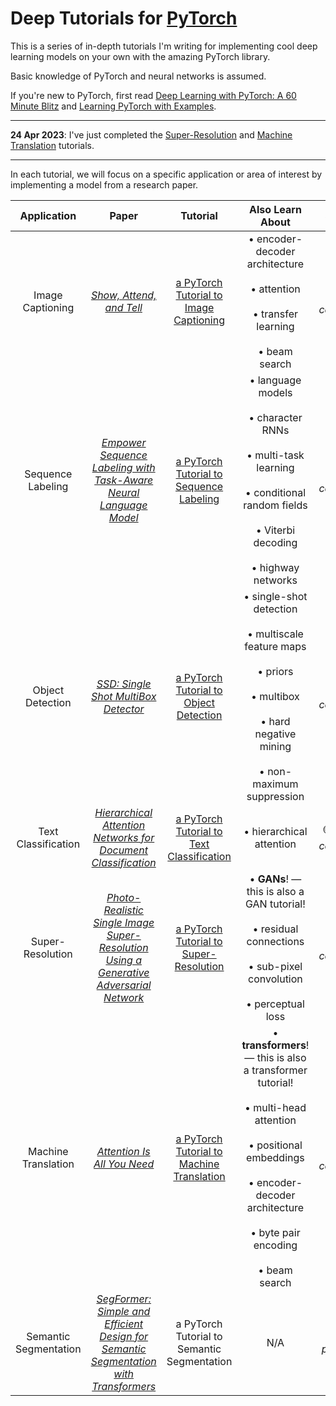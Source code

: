 # Deep Tutorials for [PyTorch](https://pytorch.org)

This is a series of in-depth tutorials I'm writing for implementing cool deep learning models on your own with the amazing PyTorch library. 

Basic knowledge of PyTorch and neural networks is assumed.

If you're new to PyTorch, first read [Deep Learning with PyTorch: A 60 Minute Blitz](https://pytorch.org/tutorials/beginner/deep_learning_60min_blitz.html) and [Learning PyTorch with Examples](https://pytorch.org/tutorials/beginner/pytorch_with_examples.html).

---

**24 Apr 2023**: I've just completed the [Super-Resolution](https://github.com/sgrvinod/a-PyTorch-Tutorial-to-Super-Resolution) and [Machine Translation](https://github.com/sgrvinod/a-PyTorch-Tutorial-to-Machine-Translation) tutorials.

---

In each tutorial, we will focus on a specific application or area of interest by implementing a model from a research paper. 

Application | Paper | Tutorial | Also Learn About | Status
:---: | :---: | :---: | :---: | :---:
Image Captioning | [_Show, Attend, and Tell_](https://arxiv.org/abs/1502.03044) | [a PyTorch Tutorial to Image Captioning](https://github.com/sgrvinod/a-PyTorch-Tutorial-to-Image-Captioning) | &bull; encoder-decoder architecture<br/><br/>&bull; attention <br/><br/>&bull; transfer learning <br/><br/>&bull; beam search | 🟢 *complete*
Sequence Labeling | [_Empower Sequence Labeling with Task-Aware Neural Language Model_](https://arxiv.org/abs/1709.04109) | [a PyTorch Tutorial to Sequence Labeling](https://github.com/sgrvinod/a-PyTorch-Tutorial-to-Sequence-Labeling) | &bull; language models<br/><br/>&bull; character RNNs <br/><br/>&bull; multi-task learning <br/><br/>&bull; conditional random fields <br/><br/>&bull; Viterbi decoding <br/><br/>&bull; highway networks | 🟢 *complete*
Object Detection | [_SSD: Single Shot MultiBox Detector_](https://arxiv.org/abs/1512.02325) | [a PyTorch Tutorial to Object Detection](https://github.com/sgrvinod/a-PyTorch-Tutorial-to-Object-Detection) | &bull; single-shot detection<br/><br/>&bull; multiscale feature maps <br/><br/>&bull; priors <br/><br/>&bull; multibox <br/><br/>&bull; hard negative mining <br/><br/>&bull; non-maximum suppression | 🟢 *complete*
Text Classification | [_Hierarchical Attention Networks for Document Classification_](https://www.semanticscholar.org/paper/Hierarchical-Attention-Networks-for-Document-Yang-Yang/1967ad3ac8a598adc6929e9e6b9682734f789427) | [a PyTorch Tutorial to Text Classification](https://github.com/sgrvinod/a-PyTorch-Tutorial-to-Text-Classification) | &bull; hierarchical attention | 🟡 *code complete*
Super-Resolution | [_Photo-Realistic Single Image Super-Resolution Using a Generative Adversarial Network_](https://arxiv.org/abs/1609.04802) | [a PyTorch Tutorial to Super-Resolution](https://github.com/sgrvinod/a-PyTorch-Tutorial-to-Super-Resolution) | &bull; **GANs**! — this is also a GAN tutorial! <br/><br/>&bull; residual connections <br/><br/>&bull; sub-pixel convolution <br/><br/>&bull; perceptual loss | 🟢 *complete*
Machine Translation | [_Attention Is All You Need_](https://arxiv.org/abs/1706.03762) | [a PyTorch Tutorial to Machine Translation](https://github.com/sgrvinod/a-PyTorch-Tutorial-to-Machine-Translation) | &bull; **transformers**! — this is also a transformer tutorial! <br/><br/>&bull; multi-head attention <br/><br/>&bull; positional embeddings <br/><br/>&bull; encoder-decoder architecture <br/><br/>&bull; byte pair encoding <br/><br/>&bull; beam search | 🟢 *complete*
Semantic Segmentation | [_SegFormer: Simple and Efficient Design for Semantic Segmentation with Transformers_](https://arxiv.org/abs/2105.15203) | a PyTorch Tutorial to Semantic Segmentation | N/A | 🔴 *planned*

